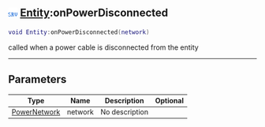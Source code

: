 ## ![server](../../.gitbook/assets/server.png) [Entity](./readme/entity.md):onPowerDisconnected

```lua
void Entity:onPowerDisconnected(network)
```

called when a power cable is disconnected from the entity

------
## Parameters

| Type   | Name | Description | Optional |
| ------ | ---- | ----------- | -------: |
| [PowerNetwork](./readme/powernetwork.md) | network | No description |  |

